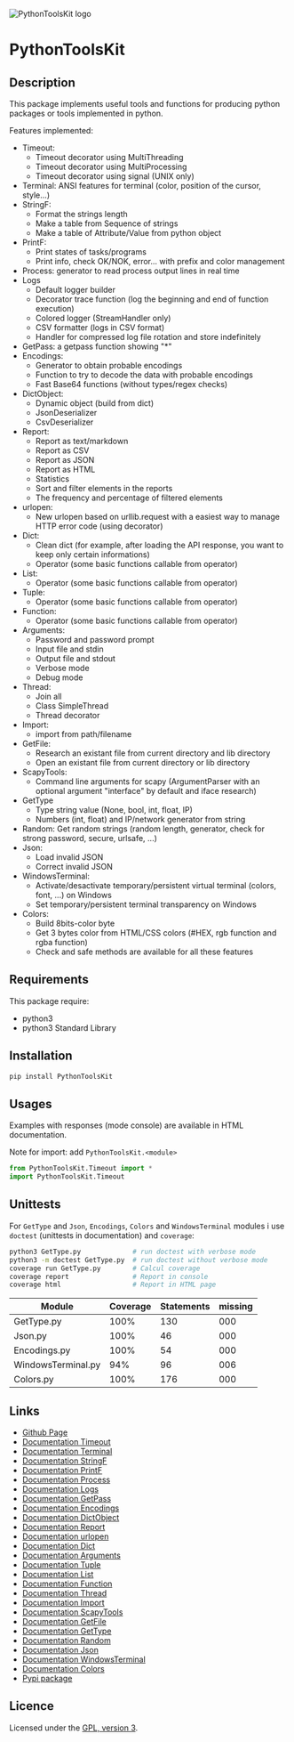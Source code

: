 ![PythonToolsKit logo](https://mauricelambert.github.io/info/python/code/PythonToolsKit/logo_small.png "PythonToolsKit logo")

# PythonToolsKit

## Description

This package implements useful tools and functions for producing python packages or tools implemented in python.

Features implemented:

 - Timeout: 
     - Timeout decorator using MultiThreading
     - Timeout decorator using MultiProcessing
     - Timeout decorator using signal (UNIX only)
 - Terminal: ANSI features for terminal (color, position of the cursor, style...)
 - StringF:
     - Format the strings length
     - Make a table from Sequence of strings
     - Make a table of Attribute/Value from python object
 - PrintF:
     - Print states of tasks/programs
     - Print info, check OK/NOK, error... with prefix and color management
 - Process: generator to read process output lines in real time
 - Logs
     - Default logger builder
     - Decorator trace function (log the beginning and end of function execution)
     - Colored logger (StreamHandler only)
     - CSV formatter (logs in CSV format)
     - Handler for compressed log file rotation and store indefinitely
 - GetPass: a getpass function showing "\*"
 - Encodings:
     - Generator to obtain probable encodings
     - Function to try to decode the data with probable encodings
     - Fast Base64 functions (without types/regex checks)
 - DictObject:
     - Dynamic object (build from dict)
     - JsonDeserializer
     - CsvDeserializer
 - Report:
     - Report as text/markdown
     - Report as CSV
     - Report as JSON
     - Report as HTML
     - Statistics
     - Sort and filter elements in the reports
     - The frequency and percentage of filtered elements
 - urlopen:
     - New urlopen based on urllib.request with a easiest way to manage HTTP error code (using decorator)
 - Dict:
     - Clean dict (for example, after loading the API response, you want to keep only certain informations)
     - Operator (some basic functions callable from operator)
 - List:
     - Operator (some basic functions callable from operator)
 - Tuple:
     - Operator (some basic functions callable from operator)
 - Function:
     - Operator (some basic functions callable from operator)
 - Arguments:
     - Password and password prompt
     - Input file and stdin
     - Output file and stdout
     - Verbose mode
     - Debug mode
 - Thread:
     - Join all
     - Class SimpleThread
     - Thread decorator
 - Import:
     - import from path/filename
 - GetFile:
     - Research an existant file from current directory and lib directory
     - Open an existant file from current directory or lib directory
 - ScapyTools:
     - Command line arguments for scapy (ArgumentParser with an optional argument "interface" by default and iface research)
 - GetType
     - Type string value (None, bool, int, float, IP)
     - Numbers (int, float) and IP/network generator from string
 - Random: Get random strings (random length, generator, check for strong password, secure, urlsafe, ...)
 - Json:
     - Load invalid JSON
     - Correct invalid JSON
 - WindowsTerminal:
     - Activate/desactivate temporary/persistent virtual terminal (colors, font, ...) on Windows
     - Set temporary/persistent terminal transparency on Windows
 - Colors:
     - Build 8bits-color byte
     - Get 3 bytes color from HTML/CSS colors (#HEX, rgb function and rgba function)
     - Check and safe methods are available for all these features

## Requirements

This package require:

 - python3
 - python3 Standard Library

## Installation

```bash
pip install PythonToolsKit
```

## Usages

Examples with responses (mode console) are available in HTML documentation.

Note for import: add `PythonToolsKit.<module>`

```python
from PythonToolsKit.Timeout import *
import PythonToolsKit.Timeout
```

## Unittests

For `GetType` and `Json`, `Encodings`, `Colors` and `WindowsTerminal` modules i use `doctest` (unittests in documentation) and `coverage`:

```bash
python3 GetType.py             # run doctest with verbose mode
python3 -m doctest GetType.py  # run doctest without verbose mode
coverage run GetType.py        # Calcul coverage
coverage report                # Report in console
coverage html                  # Report in HTML page
```

| Module             | Coverage  | Statements | missing    |
|--------------------|-----------|------------|------------|
| GetType.py         | 100%      | 130        | 000        |
| Json.py            | 100%      | 46         | 000        |
| Encodings.py       | 100%      | 54         | 000        |
| WindowsTerminal.py | 94%       | 96         | 006        |
| Colors.py          | 100%      | 176        | 000        |

## Links

 - [Github Page](https://github.com/mauricelambert/PythonToolsKit/)
 - [Documentation Timeout](https://mauricelambert.github.io/info/python/code/PythonToolsKit/Timeout.html)
 - [Documentation Terminal](https://mauricelambert.github.io/info/python/code/PythonToolsKit/Terminal.html)
 - [Documentation StringF](https://mauricelambert.github.io/info/python/code/PythonToolsKit/StringF.html)
 - [Documentation PrintF](https://mauricelambert.github.io/info/python/code/PythonToolsKit/PrintF.html)
 - [Documentation Process](https://mauricelambert.github.io/info/python/code/PythonToolsKit/Process.html)
 - [Documentation Logs](https://mauricelambert.github.io/info/python/code/PythonToolsKit/Logs.html)
 - [Documentation GetPass](https://mauricelambert.github.io/info/python/code/PythonToolsKit/GetPass.html)
 - [Documentation Encodings](https://mauricelambert.github.io/info/python/code/PythonToolsKit/Encodings.html)
 - [Documentation DictObject](https://mauricelambert.github.io/info/python/code/PythonToolsKit/DictObject.html)
 - [Documentation Report](https://mauricelambert.github.io/info/python/code/PythonToolsKit/Report.html)
 - [Documentation urlopen](https://mauricelambert.github.io/info/python/code/PythonToolsKit/urlopen.html)
 - [Documentation Dict](https://mauricelambert.github.io/info/python/code/PythonToolsKit/Dict.html)
 - [Documentation Arguments](https://mauricelambert.github.io/info/python/code/PythonToolsKit/Arguments.html)
 - [Documentation Tuple](https://mauricelambert.github.io/info/python/code/PythonToolsKit/Tuple.html)
 - [Documentation List](https://mauricelambert.github.io/info/python/code/PythonToolsKit/List.html)
 - [Documentation Function](https://mauricelambert.github.io/info/python/code/PythonToolsKit/Function.html)
 - [Documentation Thread](https://mauricelambert.github.io/info/python/code/PythonToolsKit/Thread.html)
 - [Documentation Import](https://mauricelambert.github.io/info/python/code/PythonToolsKit/Import.html)
 - [Documentation ScapyTools](https://mauricelambert.github.io/info/python/code/PythonToolsKit/ScapyTools.html)
 - [Documentation GetFile](https://mauricelambert.github.io/info/python/code/PythonToolsKit/GetFile.html)
 - [Documentation GetType](https://mauricelambert.github.io/info/python/code/PythonToolsKit/GetType.html)
 - [Documentation Random](https://mauricelambert.github.io/info/python/code/PythonToolsKit/Random.html)
 - [Documentation Json](https://mauricelambert.github.io/info/python/code/PythonToolsKit/Json.html)
 - [Documentation WindowsTerminal](https://mauricelambert.github.io/info/python/code/PythonToolsKit/WindowsTerminal.html)
 - [Documentation Colors](https://mauricelambert.github.io/info/python/code/PythonToolsKit/Colors.html)
 - [Pypi package](https://pypi.org/project/PythonToolsKit/)

## Licence

Licensed under the [GPL, version 3](https://www.gnu.org/licenses/).

